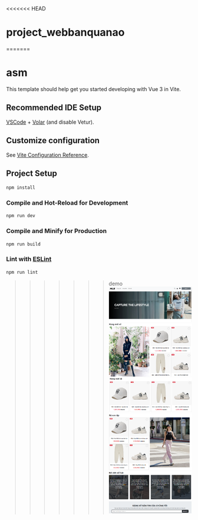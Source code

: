<<<<<<< HEAD

# project_webbanquanao

=======

# asm

This template should help get you started developing with Vue 3 in Vite.

## Recommended IDE Setup

[VSCode](https://code.visualstudio.com/) + [Volar](https://marketplace.visualstudio.com/items?itemName=Vue.volar) (and disable Vetur).

## Customize configuration

See [Vite Configuration Reference](https://vite.dev/config/).

## Project Setup

```sh
npm install
```

### Compile and Hot-Reload for Development

```sh
npm run dev
```

### Compile and Minify for Production

```sh
npm run build
```

### Lint with [ESLint](https://eslint.org/)

```sh
npm run lint
```

>>>>>>> demo![1737261790114](image/README/1737261790114.png)![1737261862745](image/README/1737261862745.png)![1737261996631](image/README/1737261996631.png)![1737262002811](image/README/1737262002811.png)![1737262008713](image/README/1737262008713.png)
>>>>>>>
>>>>>>
>>>>>
>>>>
>>>
>>
